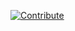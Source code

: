 [![Contribute](https://che.openshift.io/factory/resources/factory-contribute.svg)](https://che.prod-preview.openshift.io/f?url=https://raw.githubusercontent.com/ibuziuk/my-che-devfiles/master/wildfly-quickstart/devfile.yaml)
